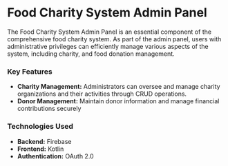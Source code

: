 # Food Charity System Admin Panel

The Food Charity System Admin Panel is an essential component of the comprehensive food charity system. As part of the admin panel, users with administrative privileges can efficiently manage various aspects of the system, including charity, and food donation management.

### Key Features
- **Charity Management:** Administrators can oversee and manage charity organizations and their activities through CRUD operations.
- **Donor Management:** Maintain donor information and manage financial contributions securely

### Technologies Used
- **Backend:** Firebase
- **Frontend:** Kotlin
- **Authentication:** OAuth 2.0
